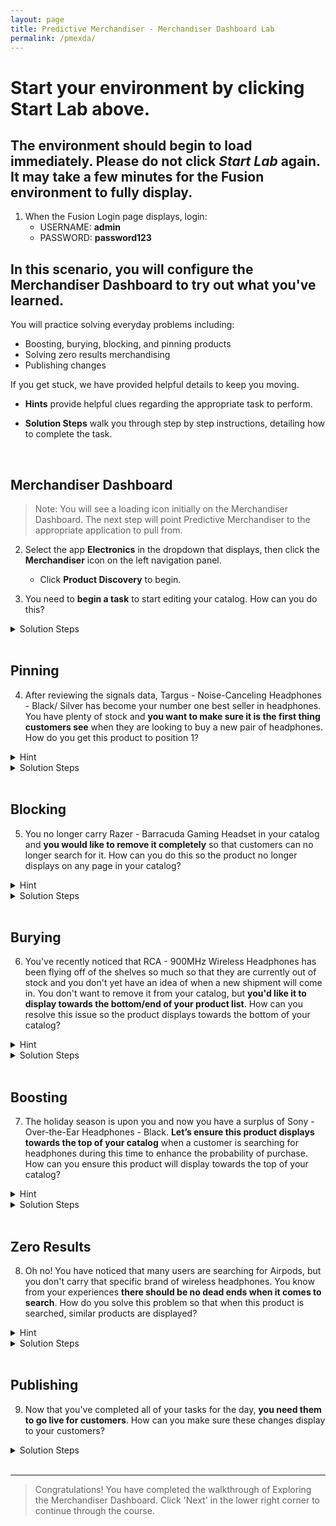 ```yaml
---
layout: page
title: Predictive Merchandiser - Merchandiser Dashboard Lab
permalink: /pmexda/
---
```


<link rel="stylesheet" href="/lib/public/global-training.css">

# Start your environment by clicking **Start Lab** above. 

## The environment should begin to load immediately. Please do not click *Start Lab* again. It may take a few minutes for the Fusion environment to fully display.

1. When the Fusion Login page displays, login:
    * USERNAME: **admin**
    * PASSWORD: **password123**

## In this scenario, you will configure the Merchandiser Dashboard to try out what you've learned. 

You will practice solving everyday problems including: 
- Boosting, burying, blocking, and pinning products
- Solving zero results merchandising
- Publishing changes

If you get stuck, we have provided helpful details to keep you moving. 

* **Hints** provide helpful clues regarding the appropriate task to perform.

* **Solution Steps** walk you through step by step instructions, detailing how to complete the task. 
<br>

## Merchandiser Dashboard

>Note: You will see a loading icon initially on the Merchandiser Dashboard. The next step will point Predictive Merchandiser to the appropriate application to pull from. 

2. Select the app **Electronics** in the dropdown that displays, then click the **Merchandiser** icon on the left navigation panel. 
    * Click **Product Discovery** to begin.

3. You need to **begin a task** to start editing your catalog. How can you do this?

<details>

<summary>Solution Steps</summary> 

1.  Click **Start Task** in the upper right corner of the dashboard
</details>
<br>

## Pinning

4. After reviewing the signals data, Targus - Noise-Canceling Headphones - Black/ Silver has become your number one best seller in headphones. You have plenty of stock and **you want to make sure it is the first thing customers see** when they are looking to buy a new pair of headphones. How do you get this product to position 1?

<details>

<summary>Hint</summary> 

- Pin the product to the first position so that it will always occupy that spot

</details>

<details>

<summary>Solution Steps</summary> 

1. Search `Headphones` 

2. Hover your mouse over **Targus - Noise-Canceling Headphones - Black/ Silver**  

3. Hover your mouse over the product and updated the **Position** text to `1` to ensure it occupies that spot  


>The action should immediately take place and a confirmation dialogue box should appear in the lower right side of your screen.

</details>
<br>

## Blocking

5. You no longer carry Razer - Barracuda Gaming Headset in your catalog and **you would like to remove it completely** so that customers can no longer search for it. How can you do this so the product no longer displays on any page in your catalog?

<details>

<summary>Hint</summary> 

- Block the product so that it is removed from your catalog

</details>


<details>

<summary>Solution Steps</summary> 

1. Search `Headphones`

2. Hover your mouse over **Razer - Barracuda Gaming Headset**  

3. Move your mouse to hover over Actions and click **Block**  


>The action should immediately take place and a confirmation dialogue box should appear in the lower right side of your screen.  

</details>
<br>

## Burying

6. You've recently noticed that RCA - 900MHz Wireless Headphones has been flying off of the shelves so much so that they are currently out of stock and you don't yet have an idea of when a new shipment will come in. You don't want to remove it from your catalog, but **you'd like it to display towards the bottom/end of your product list**. How can you resolve this issue so the product displays towards the bottom of your catalog?

<details>

<summary>Hint</summary> 

- Bury the product so that it occupies a position towards the bottom of your catalog

</details>


<details>

<summary>Solution Steps</summary> 

1. Search `Headphones`

2. Hover your mouse over **RCA - 900MHz Wireless Headphones**  

3. Move your mouse to hover over Actions and click **Bury**  


>The action should immediately take place and a confirmation dialogue box should appear in the lower right side of your screen.

</details>
<br>

## Boosting

7. The holiday season is upon you and now you have a surplus of Sony - Over-the-Ear Headphones - Black. **Let’s ensure this product displays towards the top of your catalog** when a customer is searching for headphones during this time to enhance the probability of purchase. How can you ensure this product will display towards the top of your catalog?

<details>

<summary>Hint</summary> 

- Boost the product so that it occupies a spot towards the top of your catalog

</details>


<details>

<summary>Solution Steps</summary> 

1. Search `Headphones`

2. Hover your mouse over **Sony - Over-the-Ear Headphones - Black**  

3. Move your mouse to hover over Actions and click **Boost**  


>The action should immediately take place and a confirmation dialogue box should appear in the lower right side of your screen.  

</details>
<br>

## Zero Results

8. Oh no! You have noticed that many users are searching for Airpods, but you don't carry that specific brand of wireless headphones. You know from your experiences **there should be no dead ends when it comes to search**. How do you solve this problem so that when this product is searched, similar products are displayed?

<details>

<summary>Hint</summary> 

- Complete the steps to mitigate Zero Merchandising Results

</details>

<details>

<summary>Solution Steps</summary> 

1. Search `Airpods`

2. Click **Add**  

3. Search `Wireless Headphones` 

4. Hover your mouse over a product and **check the box in the upper left corner** to select the product. Repeat checking boxes on as many products you would like.  

5. Click **Insert**

</details>
<br>

## Publishing

9. Now that you've completed all of your tasks for the day, **you need them to go live for customers**. How can you make sure these changes display to your customers?

<details>

<summary>Solution Steps</summary> 

1. Click **Publish** in the upper right corner of the dashboard

</details>

<br>

____

>Congratulations! You have completed the walkthrough of Exploring the Merchandiser Dashboard. Click 'Next' in the lower right corner to continue through the course.
